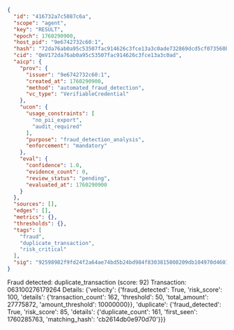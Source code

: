 ```json
{
  "id": "416732a7c5087c6a",
  "scope": "agent",
  "key": "RESULT",
  "epoch": 1760290900,
  "host_pid": "9e6742732c60:1",
  "hash": "72da76ab0a95c53507fac914626c3fce13a3c0ade732869dcd5cf073560bd6e9",
  "cid": "QmV172da76ab0a95c53507fac914626c3fce13a3c0ad",
  "aicp": {
    "prov": {
      "issuer": "9e6742732c60:1",
      "created_at": 1760290900,
      "method": "automated_fraud_detection",
      "vc_type": "VerifiableCredential"
    },
    "ucon": {
      "usage_constraints": [
        "no_pii_export",
        "audit_required"
      ],
      "purpose": "fraud_detection_analysis",
      "enforcement": "mandatory"
    },
    "eval": {
      "confidence": 1.0,
      "evidence_count": 0,
      "review_status": "pending",
      "evaluated_at": 1760290900
    }
  },
  "sources": [],
  "edges": [],
  "metrics": {},
  "thresholds": {},
  "tags": [
    "fraud",
    "duplicate_transaction",
    "risk_critical"
  ],
  "sig": "92598982f9fd24f2a64ae74bd5b24bd984f8303815008209db104970d4601f6c"
}
```

Fraud detected: duplicate_transaction (score: 92)
Transaction: 063100276179264
Details: {'velocity': {'fraud_detected': True, 'risk_score': 100, 'details': {'transaction_count': 162, 'threshold': 50, 'total_amount': 27775872, 'amount_threshold': 10000000}}, 'duplicate': {'fraud_detected': True, 'risk_score': 85, 'details': {'duplicate_count': 161, 'first_seen': 1760285763, 'matching_hash': 'cb2614db0e970d70'}}}